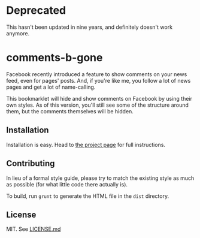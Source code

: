 # Deprecated
This hasn't been updated in nine years, and definitely doesn't work anymore.

# comments-b-gone
Facebook recently introduced a feature to show comments on your news feed, even for pages' posts. And, if you're like me, you follow a lot of news pages and get a lot of name-calling.

This bookmarklet will hide and show comments on Facebook by using their own styles. As of this version, you'll still see some of the structure around them, but the comments themselves will be hidden.

## Installation
Installation is easy. Head to [the project page](http://tdukart.github.io/comments-b-gone) for full instructions.

## Contributing
In lieu of a formal style guide, please try to match the existing style as much as possible (for what little code there actually is).

To build, run `grunt` to generate the HTML file in the `dist` directory.

## License
MIT. See [LICENSE.md](LICENSE.md)
